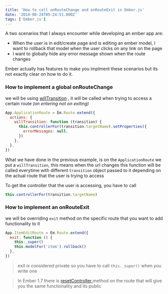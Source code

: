 ```yaml
---
title: 'How to call onRouteChange and onRouteExit in Ember.js'
date: '2014-08-24T05:24:51.000Z'
tags: ['Ember.js']
---
```


A two scenarios that I always encounter while developing an ember app are:

- When the user is in edit/create page and is editing an ember model, I want to rollback that model when the user clicks on any link on the page
- I want to globally hide any error message shown when the route changes

Ember actually has features to make you implment these scenarios but its not exactly clear on how to do it.

### How to implement a global onRouteChange

we will be using [willTransition](http://emberjs.com/guides/routing/preventing-and-retrying-transitions/#toc_preventing-transitions-via-code-willtransition-code) , it will be called when trying to access a certain route _(on entering not on exiting)_

```javascript
App.ApplicationRoute = Em.Route.extend({
  actions: {
    willTransition: function (transition) {
      this.controllerFor(transition.targetName).setProperties({
        errorMessages: null,
      })
    },
  },
})
```

What we have done in the previous example, is on the `ApplicationRoute` we put a `willTransition`, this means when the url changes this function will be called everytime with different `transition` object passed to it depending on the actual route that the user is trying to access

To get the controller that the user is accessing, you have to call

```javascript
this.controllerFor(transition.targetName)
```



### How to implement an onRouteExit

we will be overriding `exit` method on the specific route that you want to add functionality to it

```javascript
App.ItemEditRoute = Em.Route.extend({
  exit: function () {
    this._super()
    this.modelFor('item').rollback()
  },
})
```

> exit is considered private so you have to call `this._super()` when you write one

> In Ember 1.7 there is [resetController ](http://emberjs.com/api/classes/Ember.Route.html#method_resetController)method on the route that will give you the same functionality and its public
